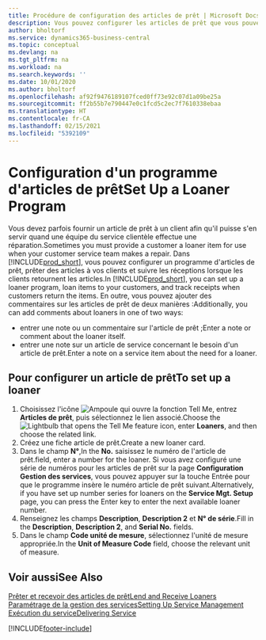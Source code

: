 ```yaml
---
title: Procédure de configuration des articles de prêt | Microsoft Docs
description: Vous pouvez configurer les articles de prêt que vous pouvez prêter aux clients afin de remplacer les articles de service lors de leur maintenance.
author: bholtorf
ms.service: dynamics365-business-central
ms.topic: conceptual
ms.devlang: na
ms.tgt_pltfrm: na
ms.workload: na
ms.search.keywords: ''
ms.date: 10/01/2020
ms.author: bholtorf
ms.openlocfilehash: af92f9476189107fced0ff73e92c07d1a09be25a
ms.sourcegitcommit: ff2b55b7e790447e0c1fcd5c2ec7f7610338ebaa
ms.translationtype: HT
ms.contentlocale: fr-CA
ms.lasthandoff: 02/15/2021
ms.locfileid: "5392109"
---
```

# <a name="set-up-a-loaner-program"></a><span data-ttu-id="0a7b3-103">Configuration d'un programme d'articles de prêt</span><span class="sxs-lookup"><span data-stu-id="0a7b3-103">Set Up a Loaner Program</span></span>
<span data-ttu-id="0a7b3-104">Vous devez parfois fournir un article de prêt à un client afin qu'il puisse s'en servir quand une équipe du service clientèle effectue une réparation.</span><span class="sxs-lookup"><span data-stu-id="0a7b3-104">Sometimes you must provide a customer a loaner item for use when your customer service team makes a repair.</span></span> <span data-ttu-id="0a7b3-105">Dans [!INCLUDE[prod_short](includes/prod_short.md)], vous pouvez configurer un programme d'articles de prêt, prêter des articles à vos clients et suivre les réceptions lorsque les clients retournent les articles.</span><span class="sxs-lookup"><span data-stu-id="0a7b3-105">In [!INCLUDE[prod_short](includes/prod_short.md)], you can set up a loaner program, loan items to your customers, and track receipts when customers return the items.</span></span> <span data-ttu-id="0a7b3-106">En outre, vous pouvez ajouter des commentaires sur les articles de prêt de deux manières :</span><span class="sxs-lookup"><span data-stu-id="0a7b3-106">Additionally, you can add comments about loaners in one of two ways:</span></span>  
  
* <span data-ttu-id="0a7b3-107">entrer une note ou un commentaire sur l'article de prêt ;</span><span class="sxs-lookup"><span data-stu-id="0a7b3-107">Enter a note or comment about the loaner itself.</span></span>  
* <span data-ttu-id="0a7b3-108">entrer une note sur un article de service concernant le besoin d'un article de prêt.</span><span class="sxs-lookup"><span data-stu-id="0a7b3-108">Enter a note on a service item about the need for a loaner.</span></span>  

## <a name="to-set-up-a-loaner"></a><span data-ttu-id="0a7b3-109">Pour configurer un article de prêt</span><span class="sxs-lookup"><span data-stu-id="0a7b3-109">To set up a loaner</span></span>  
1. <span data-ttu-id="0a7b3-110">Choisissez l'icône ![Ampoule qui ouvre la fonction Tell Me](media/ui-search/search_small.png "Dites-moi ce que vous voulez faire"), entrez **Articles de prêt**, puis sélectionnez le lien associé.</span><span class="sxs-lookup"><span data-stu-id="0a7b3-110">Choose the ![Lightbulb that opens the Tell Me feature](media/ui-search/search_small.png "Tell me what you want to do") icon, enter **Loaners**, and then choose the related link.</span></span>  
2. <span data-ttu-id="0a7b3-111">Créez une fiche article de prêt.</span><span class="sxs-lookup"><span data-stu-id="0a7b3-111">Create a new loaner card.</span></span> 
3. <span data-ttu-id="0a7b3-112">Dans le champ **N°**,</span><span class="sxs-lookup"><span data-stu-id="0a7b3-112">In the **No.**</span></span> <span data-ttu-id="0a7b3-113">saisissez le numéro de l'article de prêt.</span><span class="sxs-lookup"><span data-stu-id="0a7b3-113">field, enter a number for the loaner.</span></span> <span data-ttu-id="0a7b3-114">Si vous avez configuré une série de numéros pour les articles de prêt sur la page **Configuration Gestion des services**, vous pouvez appuyer sur la touche Entrée pour que le programme insère le numéro article de prêt suivant.</span><span class="sxs-lookup"><span data-stu-id="0a7b3-114">Alternatively, if you have set up number series for loaners on the **Service Mgt. Setup** page, you can press the Enter key to enter the next available loaner number.</span></span>  
4. <span data-ttu-id="0a7b3-115">Renseignez les champs **Description**, **Description 2** et **N° de série**.</span><span class="sxs-lookup"><span data-stu-id="0a7b3-115">Fill in the **Description**, **Description 2**, and **Serial No.** fields.</span></span>  
5. <span data-ttu-id="0a7b3-116">Dans le champ **Code unité de mesure**, sélectionnez l'unité de mesure appropriée.</span><span class="sxs-lookup"><span data-stu-id="0a7b3-116">In the **Unit of Measure Code** field, choose the relevant unit of measure.</span></span>  
  
## <a name="see-also"></a><span data-ttu-id="0a7b3-117">Voir aussi</span><span class="sxs-lookup"><span data-stu-id="0a7b3-117">See Also</span></span>
[<span data-ttu-id="0a7b3-118">Prêter et recevoir des articles de prêt</span><span class="sxs-lookup"><span data-stu-id="0a7b3-118">Lend and Receive Loaners</span></span>](service-how-to-lend-receive-loaners.md)  
[<span data-ttu-id="0a7b3-119">Paramétrage de la gestion des services</span><span class="sxs-lookup"><span data-stu-id="0a7b3-119">Setting Up Service Management</span></span>](service-setup-service.md)  
[<span data-ttu-id="0a7b3-120">Exécution du service</span><span class="sxs-lookup"><span data-stu-id="0a7b3-120">Delivering Service</span></span>](service-deliver-service.md)  



[!INCLUDE[footer-include](includes/footer-banner.md)]